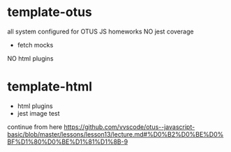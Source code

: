 # template-otus

all system configured for OTUS JS homeworks
NO jest coverage

- fetch mocks

NO html plugins

# template-html

- html plugins
- jest image test

continue from here
https://github.com/vvscode/otus--javascript-basic/blob/master/lessons/lesson13/lecture.md#%D0%B2%D0%BE%D0%BF%D1%80%D0%BE%D1%81%D1%8B-9
